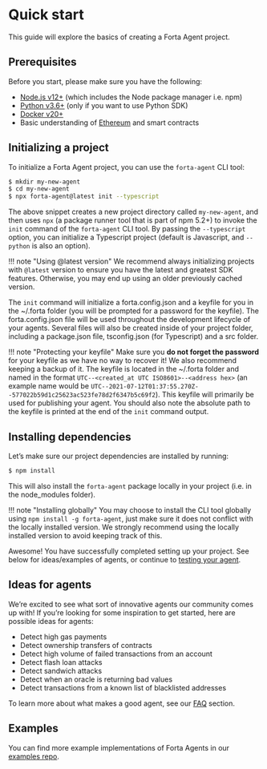 # Quick start

This guide will explore the basics of creating a Forta Agent project. 

## Prerequisites

Before you start, please make sure you have the following:

- [Node.js v12+](https://nodejs.org/) (which includes the Node package manager i.e. npm)
- [Python v3.6+](https://www.python.org/) (only if you want to use Python SDK)
- [Docker v20+](https://www.docker.com/get-started)
- Basic understanding of [Ethereum](https://ethereum.org/) and smart contracts

## Initializing a project

To initialize a Forta Agent project, you can use the `forta-agent` CLI tool:

```bash
$ mkdir my-new-agent
$ cd my-new-agent
$ npx forta-agent@latest init --typescript
```

The above snippet creates a new project directory called `my-new-agent`, and then uses `npx` (a package runner tool that is part of npm 5.2+) to invoke the `init` command of the `forta-agent` CLI tool. By passing the `--typescript` option, you can initialize a Typescript project (default is Javascript, and `--python` is also an option).

!!! note "Using @latest version"
    We recommend always initializing projects with `@latest` version to ensure you have the latest and greatest SDK features. Otherwise, you may end up using an older previously cached version.

The `init` command will initialize a forta.config.json and a keyfile for you in the ~/.forta folder (you will be prompted for a password for the keyfile). The forta.config.json file will be used throughout the development lifecycle of your agents. Several files will also be created inside of your project folder, including a package.json file, tsconfig.json (for Typescript) and a src folder.

!!! note "Protecting your keyfile"
    Make sure you **do not forget the password** for your keyfile as we have no way to recover it! We also recommend keeping a backup of it. The keyfile is located in the ~/.forta folder and named in the format `UTC--<created_at UTC ISO8601>--<address hex>` (an example name would be `UTC--2021-07-12T01:37:55.270Z--577022b59d1c25623ac523fe78d2f6347b5c69f2`). This keyfile will primarily be used for publishing your agent. You should also note the absolute path to the keyfile is printed at the end of the `init` command output.

## Installing dependencies

Let’s make sure our project dependencies are installed by running:

```bash
$ npm install
```

This will also install the `forta-agent` package locally in your project (i.e. in the node_modules folder). 

!!! note "Installing globally"
    You may choose to install the CLI tool globally using `npm install -g forta-agent`, just make sure it does not conflict with the locally installed version. We strongly recommend using the locally installed version to avoid keeping track of this.

Awesome! You have successfully completed setting up your project. See below for ideas/examples of agents, or continue to [testing your agent](testing.md).
## Ideas for agents

We’re excited to see what sort of innovative agents our community comes up with! If you’re looking for some inspiration to get started, here are possible ideas for agents:

- Detect high gas payments
- Detect ownership transfers of contracts
- Detect high volume of failed transactions from an account
- Detect flash loan attacks
- Detect sandwich attacks
- Detect when an oracle is returning bad values
- Detect transactions from a known list of blacklisted addresses

To learn more about what makes a good agent, see our [FAQ](faq.md#what-makes-a-good-agent) section.
## Examples

You can find more example implementations of Forta Agents in our [examples repo](https://github.com/forta-protocol/forta-agent-examples).
